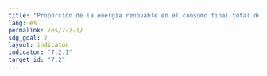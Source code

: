 ```yaml
---
title: "Proporción de la energía renovable en el consumo final total de energía"
lang: es
permalink: /es/7-2-1/
sdg_goal: 7
layout: indicator
indicator: "7.2.1"
target_id: "7.2"
---
```


